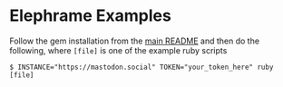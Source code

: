 # Elephrame Examples

Follow the gem installation from the [main README](https://github.com/theZacAttacks/elephrame/tree/master/README.md) and then do the following, where `[file]` is one of the example ruby scripts

	$ INSTANCE="https://mastodon.social" TOKEN="your_token_here" ruby [file] 
